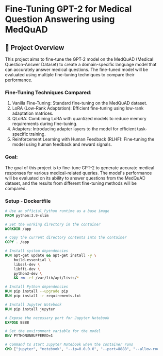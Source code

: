 # Fine-Tuning GPT-2 for Medical Question Answering using MedQuAD

## 📖 Project Overview
This project aims to fine-tune the GPT-2 model on the MedQuAD (Medical Question-Answer Dataset) to create a domain-specific language model that can accurately answer medical questions. The fine-tuned model will be evaluated using multiple fine-tuning techniques to compare their performance.

### Fine-Tuning Techniques Compared:
1. Vanilla Fine-Tuning: Standard fine-tuning on the MedQuAD dataset.
2. LoRA (Low-Rank Adaptation): Efficient fine-tuning using low-rank adaptation matrices.
3. QLoRA: Combining LoRA with quantized models to reduce memory requirements during fine-tuning.
4. Adapters: Introducing adapter layers to the model for efficient task-specific training.
5. Reinforcement Learning with Human Feedback (RLHF): Fine-tuning the model using human feedback and reward signals.

### Goal:
The goal of this project is to fine-tune GPT-2 to generate accurate medical responses for various medical-related queries. The model's performance will be evaluated on its ability to answer questions from the MedQuAD dataset, and the results from different fine-tuning methods will be compared.



###  Setup - Dockertfile
``` DockerFile
# Use an official Python runtime as a base image
FROM python:3.9-slim

# Set the working directory in the container
WORKDIR /app

# Copy the current directory contents into the container
COPY . /app

# Install system dependencies
RUN apt-get update && apt-get install -y \
    build-essential \
    libssl-dev \
    libffi-dev \
    python3-dev \
    && rm -rf /var/lib/apt/lists/*

# Install Python dependencies
RUN pip install --upgrade pip
RUN pip install -r requirements.txt

# Install Jupyter Notebook
RUN pip install jupyter

# Expose the necessary port for Jupyter Notebook
EXPOSE 8888

# Set the environment variable for the model
ENV PYTHONUNBUFFERED=1

# Command to start Jupyter Notebook when the container runs
CMD ["jupyter", "notebook", "--ip=0.0.0.0", "--port=8888", "--allow-root"]

```


